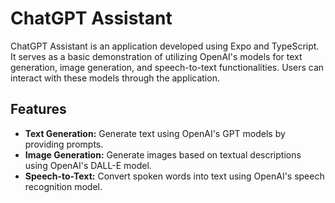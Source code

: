 # ChatGPT Assistant                   
                   
ChatGPT Assistant is an application developed using Expo and TypeScript. It serves as a basic demonstration of utilizing OpenAI's models for text generation, image generation, and speech-to-text functionalities. Users can interact with these models through the application. 
  
## Features       
        
- **Text Generation:** Generate text using OpenAI's GPT models by providing prompts.
- **Image Generation:** Generate images based on textual descriptions using OpenAI's DALL-E model.
- **Speech-to-Text:** Convert spoken words into text using OpenAI's speech recognition model.
 
   
